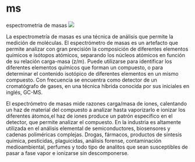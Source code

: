 # ms
espectrometria de masas
![](http://upload.wikimedia.org/wikipedia/commons/thumb/7/73/WidmoMS.gif/540px-WidmoMS.gif)

La espectrometría de masas es una técnica de análisis que permite la medición de moléculas. El espectrómetro de masas es un artefacto que permite analizar con gran precisión la composición de diferentes elementos químicos e isótopos atómicos, separando los núcleos atómicos en función de su relación carga-masa (z/m). Puede utilizarse para identificar los diferentes elementos químicos que forman un compuesto, o para determinar el contenido isotópico de diferentes elementos en un mismo compuesto. Con frecuencia se encuentra como detector de un cromatógrafo de gases, en una técnica híbrida conocida por sus iniciales en inglés, GC-MS.

El espectrómetro de masas mide razones carga/masa de iones, calentando un haz de material del compuesto a analizar hasta vaporizarlo e ionizar los diferentes átomos,el haz de iones produce un patrón específico en el detector, que permite analizar el compuesto. En la industria es altamente utilizada en el análisis elemental de semiconductores, biosensores y cadenas poliméricas complejas. Drogas, fármacos, productos de síntesis química, pesticidas, plaguicidas, análisis forense, contaminación medioambiental, perfumes y todo tipo de analitos que sean susceptibles de pasar a fase vapor e ionizarse sin descomponerse.
